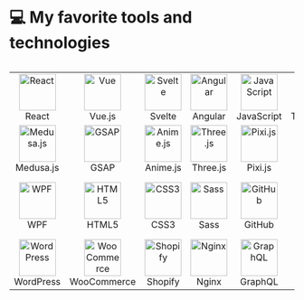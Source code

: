 
# 💻 My favorite tools and technologies
<div style="display: flex; align-items: flex-start; align: center"> <table align="center"> <tr> <td align="center" width="96"> <img src="https://techstack-generator.vercel.app/react-icon.svg" alt="React" width="65" height="65" /> <br>React </td> <td align="center" width="96"> <img src="https://skillicons.dev/icons?i=vue" alt="Vue" width="65" height="65" /> <br>Vue.js </td> <td align="center" width="96"> <img src="https://skillicons.dev/icons?i=svelte" alt="Svelte" width="65" height="65" /> <br>Svelte </td> <td align="center" width="96"> <img src="https://skillicons.dev/icons?i=angular" alt="Angular" width="65" height="65" /> <br>Angular </td> <td align="center" width="96"> <img src="https://skillicons.dev/icons?i=javascript" alt="JavaScript" width="65" height="65" /> <br>JavaScript </td> <td align="center" width="96"> <img src="https://techstack-generator.vercel.app/ts-icon.svg" alt="TypeScript" width="65" height="65" /> <br>TypeScript </td> <td align="center" width="96"> <img src="https://skillicons.dev/icons?i=python" alt="Python" width="65" height="65" /> <br>Python </td> <td align="center" width="96"> <img src="https://skillicons.dev/icons?i=mui" alt="MUI" width="65" height="65" /> <br>MUI </td> <td align="center" width="96"> <img src="https://skillicons.dev/icons?i=laravel" alt="Laravel" width="65" height="65" /> <br>Laravel </td> </tr> <tr> <td align="center" width="96"> <img src="https://skillicons.dev/icons?i=medusajs" alt="Medusa.js" width="65" height="65" /> <br>Medusa.js </td> <td align="center" width="96"> <img src="https://avatars.githubusercontent.com/u/2386673?s=48&v=4" alt="GSAP" width="65" height="65" /> <br>GSAP </td> <td align="center" width="96"> <img src="https://skillicons.dev/icons?i=anime" alt="Anime.js" width="65" height="65" /> <br>Anime.js </td> <td align="center" width="96"> <img src="https://skillicons.dev/icons?i=threejs" alt="Three.js" width="65" height="65" /> <br>Three.js </td> <td align="center" width="96"> <img src="https://avatars.githubusercontent.com/u/5406849?s=200&v=4" alt="Pixi.js" width="65" height="65" /> <br>Pixi.js </td> <td align="center" width="96"> <img src="https://skillicons.dev/icons?i=canvas" alt="Canvas" width="65" height="65" /> <br>Canvas </td> <td align="center" width="96"> <img src="https://skillicons.dev/icons?i=fabricjs" alt="Fabric.js" width="65" height="65" /> <br>Fabric.js </td> <td align="center" width="96"> <img src="https://skillicons.dev/icons?i=svg" alt="SVG" width="65" height="65" /> <br>SVG </td> <td align="center" width="96"> <img src="https://skillicons.dev/icons?i=qml" alt="QML" width="65" height="65" /> <br>QML </td> </tr> <tr> <td align="center" width="96"> <img src=https://encrypted-tbn0.gstatic.com/images?q=tbn:ANd9GcTKuRFFMpeNkGHpjYBTvqo-bEUn264_Tbnkaull_xaH4aFde5buYBeH1k-jmpfndLgnZRE&usqp=CAU" alt="WPF" width="65" height="65" /> <br>WPF </td> <td align="center" width="96"> <img src="https://skillicons.dev/icons?i=html" alt="HTML5" width="65" height="65" /> <br>HTML5 </td> <td align="center" width="96"> <img src="https://skillicons.dev/icons?i=css" alt="CSS3" width="65" height="65" /> <br>CSS3 </td> <td align="center" width="96"> <img src="https://skillicons.dev/icons?i=sass" alt="Sass" width="65" height="65" /> <br>Sass </td> <td align="center" width="96"> <img src="https://skillicons.dev/icons?i=github" alt="GitHub" width="65" height="65" /> <br>GitHub </td> <td align="center" width="96"> <img src="https://skillicons.dev/icons?i=git" alt="Git" width="65" height="65" /> <br>Git </td> <td align="center" width="96"> <img src="https://skillicons.dev/icons?i=vscode" alt="VS Code" width="65" height="65" /> <br>VS Code </td> <td align="center" width="96"> <img src="https://skillicons.dev/icons?i=webpack" alt="Webpack" width="65" height="65" /> <br>Webpack </td> <td align="center" width="96"> <img src="https://skillicons.dev/icons?i=chrome" alt="Chrome Extensions" width="65" height="65" /> <br>Chrome Extensions </td> </tr> <tr> <td align="center" width="96"> <img src="https://skillicons.dev/icons?i=wordpress" alt="WordPress" width="65" height="65" /> <br>WordPress </td> <td align="center" width="96"> <img src="https://www.shareicon.net/data/128x128/2015/09/25/107059_development_512x512.png" alt="WooCommerce" width="65" height="65" /> <br>WooCommerce </td> <td align="center" width="96"> <img src="https://www.svgrepo.com/show/303503/shopify-logo.svg" alt="Shopify" width="65" height="65" /> <br>Shopify </td> <td align="center" width="96"> <img src="https://skillicons.dev/icons?i=nginx" alt="Nginx" width="65" height="65" /> <br>Nginx </td> <td align="center" width="96"> <img src="https://skillicons.dev/icons?i=graphql" alt="GraphQL" width="65" height="65" /> <br>GraphQL </td> <td align="center" width="96"> <img src="https://skillicons.dev/icons?i=postman" alt="Postman" width="65" height="65" /> <br>Postman </td> <td align="center" width="96"> <img src="https://skillicons.dev/icons?i=openai" alt="ChatGPT" width="65" height="65" /> <br>ChatGPT </td> <td align="center" width="96"> <img src="https://skillicons.dev/icons?i=jira" alt="Jira" width="65" height="65" /> <br>Jira </td> <td align="center" width="96"> <img src="https://skillicons.dev/icons?i=salesforce" alt="Salesforce" width="65" height="65" /> <br>Salesforce </td> </tr> </table> </div>
